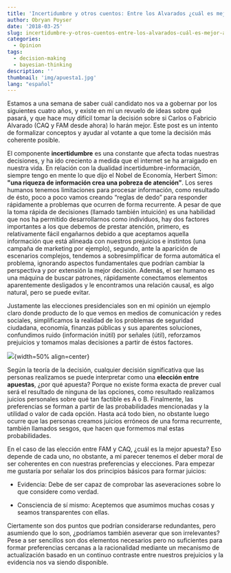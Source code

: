 ```yaml
---
title: 'Incertidumbre y otros cuentos: Entre los Alvarados ¿cuál es mejor apuesta?'
author: Obryan Poyser
date: '2018-03-25'
slug: incertidumbre-y-otros-cuentos-entre-los-alvarados-cuál-es-mejor-apuesta
categories:
  - Opinion
tags:
  - decision-making
  - bayesian-thinking
description: ''
thumbnail: 'img/apuesta1.jpg'
lang: "español"
---
```



Estamos a una semana de saber cuál candidato nos va a gobernar por los siguientes cuatro años, y existe en mí un revuelo de ideas sobre qué pasará, y que hace muy difícil tomar la decisión sobre si Carlos o Fabricio Alvarado (CAQ y FAM desde ahora) lo harán mejor. Este post es un intento de formalizar conceptos y ayudar al votante a que tome la decisión más coherente posible.

El componente **incertidumbre** es una constante que afecta todas nuestras decisiones, y ha ido creciento a medida que el internet se ha arraigado en nuestra vida. En relación con la dualidad incertidumbre-información, siempre tengo en mente lo que dijo el Nobel de Economía, Herbert Simon: **"una riqueza de información crea una pobreza de atención”**. Los seres humanos tenemos limitaciones para procesar información, como resultado de ésto, poco a poco vamos creando “reglas de dedo” para responder rápidamente a problemas que ocurren de forma recurrente. A pesar de que la toma rápida de decisiones (llamado también intuición) es una habilidad que nos ha permitido desarrollarnos como individuos, hay dos factores importantes a los que debemos de prestar atención, primero, es relativamente fácil engañarnos debido a que aceptamos aquella información que está alineada con nuestros prejuicios e instintos (una campaña de marketing por ejemplo), segundo, ante la aparición de escenarios complejos, tendemos a sobresimplificar de forma automática el problema, ignorando aspectos fundamentales que podrían cambiar la perspectiva y por extensión la mejor decisión. Además, el ser humano es una máquina de buscar patrones, rápidamente conectamos elementos aparentemente desligados y le encontramos una relación causal, es algo natural, pero se puede evitar.

Justamente las elecciones presidenciales son en mi opinión un ejemplo claro donde producto de lo que vemos en medios de comunicación y redes sociales, simplificamos la realidad de los problemas de seguridad ciudadana, economía, finanzas públicas y sus aparentes soluciones, confundimos ruido (información inútil) por señales (útil), reforzamos prejuicios y tomamos malas decisiones a partir de éstos factores.

![](/img/apuesta1.jpg){width=50% align=center}

Según la teoría de la decisión, cualquier decisión significativa que las personas realizamos se puede interpretar como una **elección entre apuestas**, ¿por qué apuesta? Porque no existe forma exacta de prever cual será el resultado de ninguna de las opciones, como resultado realizamos juicios personales sobre qué tan factible es A o B. Finalmente, las preferencias se forman a partir de las probabilidades  mencionadas y la utilidad o valor de cada opción. Hasta acá todo bien, no obstante luego ocurre que las personas creamos juicios erróneos de una forma recurrente, también llamados sesgos, que hacen que formemos mal estas probabilidades.

En el caso de las elección entre FAM y CAQ, ¿cuál es la mejor apuesta? Eso depende de cada uno, no obstante, a mi parecer tenemos el deber moral de ser coherentes en con nuestras preferencias y elecciones. Para empezar me gustaría por señalar los dos principios básicos para formar juicios:

+ Evidencia: Debe de ser capaz de comprobar las aseveraciones sobre lo que considere como verdad.

+ Consciencia de sí mismo: Aceptemos que asumimos muchas cosas y seamos transparentes con ellas.

Ciertamente son dos puntos que podrían considerarse redundantes, pero asumiendo que lo son, ¿podríamos también aseverar que son irrelevantes? Pese a ser sencillos son dos elementos necesarios pero no suficientes para formar preferencias cercanas a la racionalidad mediante un mecanismo de actualización basado en un continuo contraste entre nuestros prejuicios y la evidencia nos va siendo disponible.
